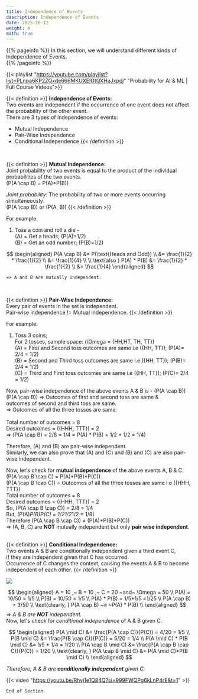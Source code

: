 ```yaml
---
title: Independence of Events
description: Independence of Events
date: 2025-10-12
weight: 4
math: true
---
```


{{% pageinfo %}}
In this section, we will understand different kinds of Independence of Events.<br>
{{% /pageinfo %}}

{{< playlist "https://youtube.com/playlist?list=PLnpa6KP2ZQxde666MKUXEIGtQXHaJxpdj" 
        "Probability for AI & ML | Full Course Videos">}}
<br>

{{< definition >}}
**Independence of Events:** <br>
Two events are independent if the occurrence of one event does not affect the probability of the other event.<br>
There are 3 types of independence of events: <br>
- Mutual Independence
- Pair-Wise Independence
- Conditional Independence
{{< /definition >}}
<br>

{{< definition >}}
**Mutual Independence:** <br>
Joint probability of two events is equal to the product of the individual probabilities of the two events.<br>
\(P(A \cap B) = P(A)*P(B)\)

*Joint probability*: The probability of two or more events occurring simultaneously.<br>
\(P(A \cap B)\) or \(P(A, B)\)
{{< /definition >}}

For example:
1. Toss a coin and roll a die - <br>
    \(A\) = Get a heads; \(P(A)=1/2\) <br>
    \(B\) = Get an odd number; \(P(B)=1/2\)

$$
\begin{aligned}
P(A \cap B) &= P(\text{Heads and Odd}) \\
&= \frac{1}{2} * \frac{1}{2} \\
&= \frac{1}{4} \\
\\
\text{also } P(A) * P(B) &= \frac{1}{2} * \frac{1}{2} \\
&= \frac{1}{4}
\end{aligned}
$$

    => A and B are mutually independent.
<br>

{{< definition >}}
**Pair-Wise Independence:** <br>
Every pair of events in the set is independent.<br>
Pair-wise independence != Mutual independence.
{{< /definition >}}

For example:
1. Toss 3 coins; <br>
    For 2 tosses, sample space: \(\Omega = \{HH,HT, TH, TT\}\) <br>
    \(A\) = First and Second toss outcomes are same i.e \(\{HH, TT\}\); \(P(A)= 2/4 = 1/2\) <br>
    \(B\) = Second and Third toss outcomes are same i.e \(\{HH, TT\}\); \(P(B)= 2/4 = 1/2\) <br>
    \(C\) = Third and First toss outcomes are same i.e \(\{HH, TT\}\); \(P(C)= 2/4 = 1/2\) <br>

Now, pair-wise independence of the above events A & B is - \(P(A \cap B)\) <br>
\(P(A \cap B)\) => Outcomes of first and second toss are same & <br> 
outcomes of second and third toss are same. <br>
=> Outcomes of all the three tosses are same. <br><br>
Total number of outcomes = 8 <br>
Desired outcomes = \(\{HHH, TTT\}\) = 2 <br>
=> \(P(A \cap B) = 2/8 = 1/4 = P(A) * P(B) = 1/2 * 1/2 = 1/4\) <br>

Therefore, \(A\) and \(B\) are pair-wise independent. <br>
Similarly, we can also prove that \(A\) and \(C\) and \(B\) and \(C\) are also pair-wise independent.
<br>

Now, let's check for **mutual independence** of the above events A, B & C. <br>
\(P(A \cap B \cap C) = P(A)*P(B)*P(C)\) <br>
\(P(A \cap B \cap C)\) = Outcomes of all the three tosses are same i.e \(\{HHH, TTT\}\) <br>
Total number of outcomes = 8 <br>
Desired outcomes = \(\{HHH, TTT\}\) = 2 <br>
So, \(P(A \cap B \cap C)\) = 2/8 = 1/4 <br>
But, \(P(A)*P(B)*P(C) = 1/2*1/2*1/2 = 1/8\) <br>
Therefore \(P(A \cap B \cap C)\) ≠ \(P(A)*P(B)*P(C)\) <br>
=> \(A, B, C\) are **NOT** mutually independent but only **pair wise independent**. <br>
<br>

{{< definition >}}
**Conditional Independence:** <br>
Two events A & B are conditionally independent given a third event C, <br>
if they are independent given that C has occurred. <br>
Occurrence of C changes the context, causing the events A & B to become independent of each other.
{{< /definition >}}
<br>

![](https://robosathi.com/images/conditional_independence.png)
<br>

$$
\begin{aligned}
A = 10 ,~ B = 10  ,~ C = 20  ~and~  \Omega = 50 \\
P(A) = 10/50 = 1/5 \\
P(B) = 10/50 = 1/5 \\
P(A) * P(B) = 1/5*1/5 =1/25 \\
P(A \cap B) = 3/50 \\
\text{clearly, } P(A \cap B) ~⍯ ~P(A) * P(B) \\
\end{aligned}
$$
=> _A & B are **NOT** independent._<br>
Now, let's check for _conditional independence_ of A & B given C. <br>

$$
\begin{aligned}
P(A \mid C) &= \frac{P(A \cap C)}{P(C)} = 4/20 = 1/5 \\
P(B \mid C) &= \frac{P(B \cap C)}{P(C)} = 5/20 = 1/4 \\
P(A \mid C) * P(B \mid C) &= 1/5 * 1/4 = 1/20  \\
P(A \cap B \mid C) &= \frac{P(A \cap B \cap C)}{P(C)} = 1/20 \\
\text{clearly, } P(A \cap B \mid C) &= P(A \mid C)*P(B \mid C) \\
\end{aligned}
$$

_Therefore, A & B are **conditionally independent** given C._
<br>

{{< video "https://youtu.be/Rhvj1e1Q84Q?si=999FWQPg6kLnP4rE&t=1" >}}
<br>

```End of Section```

